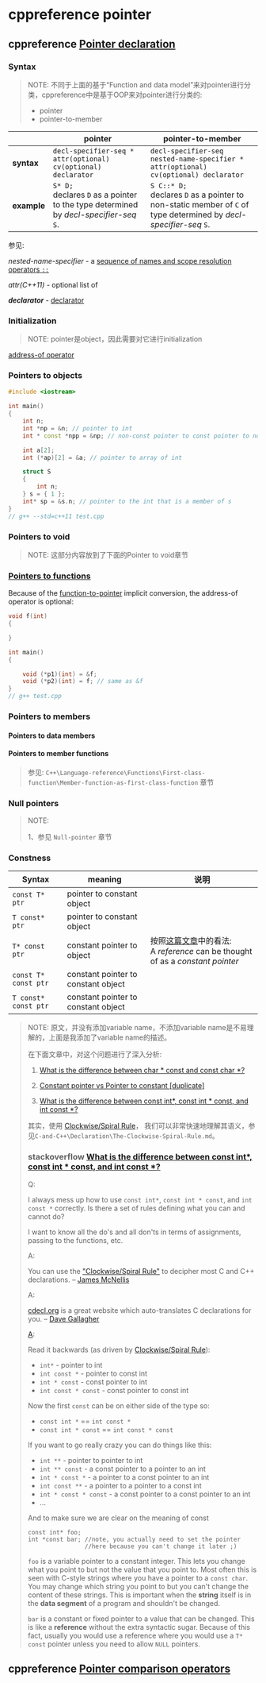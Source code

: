 # cppreference  pointer



## cppreference [Pointer declaration](https://en.cppreference.com/w/cpp/language/pointer)

### Syntax

> NOTE: 不同于上面的基于“Function and data model”来对pointer进行分类，cppreference中是基于OOP来对pointer进行分类的:
>
> - pointer 
> - pointer-to-member

|             | pointer                                                      | pointer-to-member                                            |
| ----------- | ------------------------------------------------------------ | ------------------------------------------------------------ |
| **syntax**  | `decl-specifier-seq * attr(optional) cv(optional) declarator` | `decl-specifier-seq nested-name-specifier * attr(optional) cv(optional) declarator` |
| **example** | `S* D;` <br>declares `D` as a pointer to the type determined by *decl-specifier-seq* `S`. | `S C::* D;` <br/>declares `D` as a pointer to non-static member of `C` of type determined by *decl-specifier-seq* `S`. |

参见:

*nested-name-specifier*	-	a [sequence of names and scope resolution operators `::`](https://en.cppreference.com/w/cpp/language/identifiers#Qualified_identifiers)

*attr(C++11)*	-	 optional list of 

***declarator***	-	[declarator](https://en.cppreference.com/w/cpp/language/declarations)   



### Initialization

> NOTE: pointer是object，因此需要对它进行initialization

[address-of operator](https://en.cppreference.com/w/cpp/language/operator_member_access)



### Pointers to objects

```c++
#include <iostream>

int main()
{
	int n;
	int *np = &n; // pointer to int
	int * const *npp = &np; // non-const pointer to const pointer to non-const int

	int a[2];
	int (*ap)[2] = &a; // pointer to array of int

	struct S
	{
		int n;
	} s = { 1 };
	int* sp = &s.n; // pointer to the int that is a member of s
}
// g++ --std=c++11 test.cpp

```



### Pointers to void

> NOTE: 这部分内容放到了下面的Pointer to void章节



### [Pointers to functions](https://en.cppreference.com/w/cpp/language/pointer#Pointers_to_functions)

Because of the [function-to-pointer](https://en.cppreference.com/w/cpp/language/implicit_cast) implicit conversion, the address-of operator is optional:

```c++
void f(int)
{

}

int main()
{

	void (*p1)(int) = &f;
	void (*p2)(int) = f; // same as &f
}
// g++ test.cpp

```



### Pointers to members



#### Pointers to data members



#### Pointers to member functions

> 参见: `C++\Language-reference\Functions\First-class-function\Member-function-as-first-class-function` 章节

### Null pointers

> NOTE: 
>
> 1、参见 `Null-pointer` 章节

### Constness

| Syntax               | meaning                             | 说明                                                         |
| -------------------- | ----------------------------------- | ------------------------------------------------------------ |
| `const T* ptr`       | pointer to constant object          |                                                              |
| `T const* ptr`       | pointer to constant object          |                                                              |
| `T* const ptr`       | constant pointer to object          | 按照[这篇文章](https://stackoverflow.com/a/596750)中的看法: <br>A *reference* can be thought of as a *constant pointer* |
| `const T* const ptr` | constant pointer to constant object |                                                              |
| `T const* const ptr` | constant pointer to constant object |                                                              |

> NOTE: 原文，并没有添加variable name，不添加variable name是不易理解的，上面是我添加了variable name的描述。
>
> 在下面文章中，对这个问题进行了深入分析:
>
> 1) [What is the difference between char * const and const char *?](https://stackoverflow.com/questions/890535/what-is-the-difference-between-char-const-and-const-char)
>
> 2) [Constant pointer vs Pointer to constant [duplicate]](https://stackoverflow.com/questions/21476869/constant-pointer-vs-pointer-to-constant)
>
> 3) [What is the difference between const int*, const int * const, and int const *?](https://stackoverflow.com/questions/1143262/what-is-the-difference-between-const-int-const-int-const-and-int-const)
>
> 其实，使用 [Clockwise/Spiral Rule](http://c-faq.com/decl/spiral.anderson.html)， 我们可以非常快速地理解其语义，参见`C-and-C++\Declaration\The-Clockwise-Spiral-Rule.md`。
>
> 
>
> ### stackoverflow [What is the difference between const int*, const int * const, and int const *?](https://stackoverflow.com/questions/1143262/what-is-the-difference-between-const-int-const-int-const-and-int-const)
>
> Q:
>
> I always mess up how to use `const int*`, `const int * const`, and `int const *` correctly. Is there a set of rules defining what you can and cannot do?
>
> I want to know all the do's and all don'ts in terms of assignments, passing to the functions, etc.
>
> 
>
> A:
>
> You can use the ["Clockwise/Spiral Rule"](http://c-faq.com/decl/spiral.anderson.html) to decipher most C and C++ declarations. – [James McNellis](https://stackoverflow.com/users/151292/james-mcnellis) 
>
> A:
>
> [cdecl.org](http://www.cdecl.org/) is a great website which auto-translates C declarations for you. – [Dave Gallagher](https://stackoverflow.com/users/153040/dave-gallagher) 
>
> [A](https://stackoverflow.com/a/1143272):
>
> Read it backwards (as driven by [Clockwise/Spiral Rule](http://c-faq.com/decl/spiral.anderson.html)):
>
> - `int*` - pointer to int
> - `int const *` - pointer to const int
> - `int * const` - const pointer to int
> - `int const * const` - const pointer to const int
>
> Now the first `const` can be on either side of the type so:
>
> - `const int *` == `int const *`
> - `const int * const` == `int const * const`
>
> If you want to go really crazy you can do things like this:
>
> - `int **` - pointer to pointer to int
> - `int ** const` - a const pointer to a pointer to an int
> - `int * const *` - a pointer to a const pointer to an int
> - `int const **` - a pointer to a pointer to a const int
> - `int * const * const` - a const pointer to a const pointer to an int
> - ...
>
> And to make sure we are clear on the meaning of const
>
> ```
> const int* foo;
> int *const bar; //note, you actually need to set the pointer 
>                 //here because you can't change it later ;)
> ```
>
> `foo` is a variable pointer to a constant integer. This lets you change what you point to but not the value that you point to. Most often this is seen with C-style strings where you have a pointer to a `const char`. You may change which string you point to but you can't change the content of these strings. This is important when the **string** itself is in the **data segment** of a program and shouldn't be changed.
>
> `bar` is a constant or fixed pointer to a value that can be changed. This is like a **reference** without the extra syntactic sugar. Because of this fact, usually you would use a reference where you would use a `T* const` pointer unless you need to allow `NULL` pointers.



## cppreference [Pointer comparison operators](https://en.cppreference.com/w/cpp/language/operator_comparison#Pointer_comparison_operators)



